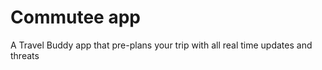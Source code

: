 # Commutee app 

A Travel Buddy app that pre-plans your trip with all real time updates and threats 
